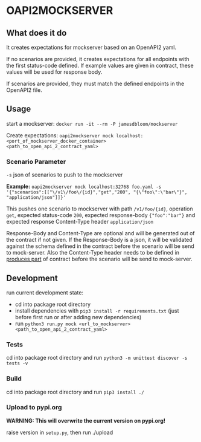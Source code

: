 # OAPI2MOCKSERVER

## What does it do
It creates expectations for mockserver based on an OpenAPI2 yaml.

If no scenarios are provided, it creates expectations for all endpoints with the first status-code defined. If example values are given in contract, these values will be used for response body.

If scenarios are provided, they must match the defined endpoints in the OpenAPI2 file.

## Usage
start a mockserver:
`docker run -it --rm -P jamesdbloom/mockserver`

Create expectations:
`oapi2mockserver mock localhost:<port_of_mockserver_docker_container> <path_to_open_api_2_contract_yaml>`

### Scenario Parameter
`-s` json of scenarios to push to the mockserver

**Example:**
`oapi2mockserver mock localhost:32768 foo.yaml -s '{"scenarios":[["\/v1\/foo\/{id}","get","200", "{\"foo\":\"bar\"}", "application/json"]]}'`

This pushes one scenario to mockserver with path `/v1/foo/{id}`, operation `get`, expected status-code `200`, expected response-body `{"foo":"bar"}` and expected response Content-Type header `application/json`

Response-Body and Content-Type are optional and will be generated out of the contract if not given.
If the Response-Body is a json, it will be validated against the schema defined in the contract before the scenario will be send to mock-server.
Also the Content-Type header needs to be defined in [produces part](https://swagger.io/docs/specification/2-0/mime-types/) of contract before the scenario will be send to mock-server.

## Development
run current development state:

- cd into package root directory
- install dependencies with `pip3 install -r requirements.txt` (just before first run or after adding new dependencies)
- run `python3 run.py mock <url_to_mockserver> <path_to_open_api_2_contract_yaml>`

### Tests
cd into package root directory and run `python3 -m unittest discover -s tests -v`

### Build
cd into package root directory and run `pip3 install ./`

### Upload to pypi.org
**WARNING: This will overwrite the current version on pypi.org!** 

raise version in `setup.py`, then run ./upload
